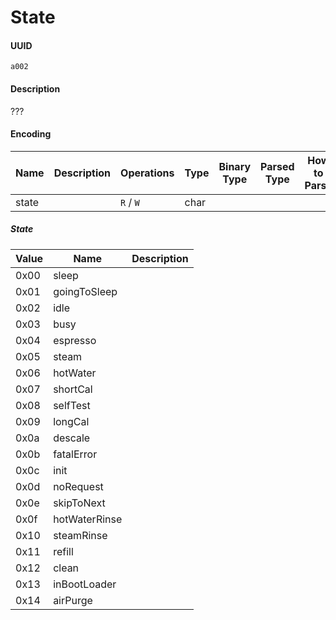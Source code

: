 # State

#### UUID

`a002`

#### Description

???

#### Encoding

| Name  | Description | Operations | Type | Binary Type | Parsed Type | How to Parse |
| ----- | ----------- | ---------- | ---- | ----------- | ----------- | ------------ |
| state |             | `R` / `W`  | char |             |             |              |

##### State

| Value | Name          | Description |
| ----- | ------------- | ----------- |
| 0x00  | sleep         |             |
| 0x01  | goingToSleep  |             |
| 0x02  | idle          |             |
| 0x03  | busy          |             |
| 0x04  | espresso      |             |
| 0x05  | steam         |             |
| 0x06  | hotWater      |             |
| 0x07  | shortCal      |             |
| 0x08  | selfTest      |             |
| 0x09  | longCal       |             |
| 0x0a  | descale       |             |
| 0x0b  | fatalError    |             |
| 0x0c  | init          |             |
| 0x0d  | noRequest     |             |
| 0x0e  | skipToNext    |             |
| 0x0f  | hotWaterRinse |             |
| 0x10  | steamRinse    |             |
| 0x11  | refill        |             |
| 0x12  | clean         |             |
| 0x13  | inBootLoader  |             |
| 0x14  | airPurge      |             |
